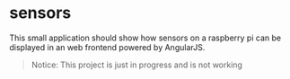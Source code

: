 # sensors

This small application should show how sensors on a raspberry pi can be displayed in an web frontend powered by AngularJS.



> Notice: This project is just in progress and is not working

